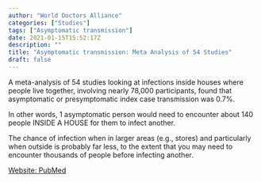 ```yaml
---
author: "World Doctors Alliance"
categories: ["Studies"]
tags: ["Asymptomatic transmission"]
date: 2021-01-15T15:52:17Z
description: ""
title: "Asymptomatic transmission: Meta Analysis of 54 Studies"
draft: false
---
```


A meta-analysis of 54 studies looking at infections inside houses where people live together, involving nearly 78,000 participants, found that asymptomatic or presymptomatic index case transmission was 0.7%.  

In other words, 1 asymptomatic person would need to encounter about 140 people INSIDE A HOUSE for them to infect another.  

The chance of infection when in larger areas (e.g., stores) and particularly when outside is probably far less, to the extent that you may need to encounter thousands of people before infecting another.  

[Website: PubMed](https://pubmed.ncbi.nlm.nih.gov/33315116/)  